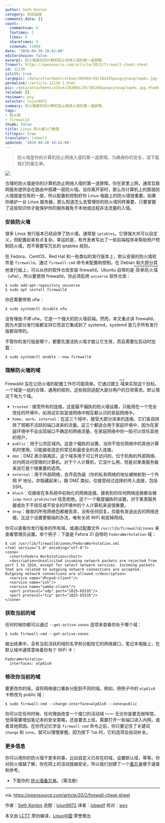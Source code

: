 ```yaml
---
author: Seth Kenlon
category: 系统运维
comments_data: []
count:
  commentnum: 0
  favtimes: 2
  likes: 0
  sharetimes: 0
  viewnum: 11089
date: '2020-04-20 10:42:00'
editorchoice: false
excerpt: 防火墙是你的计算机防止网络入侵的第一道屏障。
fromurl: https://opensource.com/article/20/2/firewall-cheat-sheet
id: 12130
islctt: true
largepic: /data/attachment/album/202004/20/104205paugcytauqctqw6c.jpg
permalink: /article-12130-1.html
pic: /data/attachment/album/202004/20/104205paugcytauqctqw6c.jpg.thumb.jpg
related: []
reviewer: wxy
selector: lujun9972
summary: 防火墙是你的计算机防止网络入侵的第一道屏障。
tags:
- 防火墙
- firewalld
thumb: false
title: Linux 防火墙入门教程
titlepic: true
translator: lxbwolf
updated: '2020-04-20 10:42:00'
---
```



> 
> 防火墙是你的计算机防止网络入侵的第一道屏障。为确保你的安全，请下载我们的备忘单。
> 
> 
> 


![](/data/attachment/album/202004/20/104205paugcytauqctqw6c.jpg)


合理的防火墙是你的计算机防止网络入侵的第一道屏障。你在家里上网，通常互联网服务提供会在路由中搭建一层防火墙。当你离开家时，那么你计算机上的那层防火墙就是仅有的一层，所以配置和控制好你 Linux 电脑上的防火墙很重要。如果你维护一台 Linux 服务器，那么知道怎么去管理你的防火墙同样重要，只要掌握了这些知识你才能保护你的服务器免于本地或远程非法流量的入侵。


### 安装防火墙


很多 Linux 发行版本已经自带了防火墙，通常是 `iptables`。它很强大并可以自定义，但配置起来有点复杂。幸运的是，有开发者写出了一些前端程序来帮助用户控制防火墙，而不需要写冗长的 iptables 规则。


在 Fedora、CentOS、Red Hat 和一些类似的发行版本上，默认安装的防火墙软件是 `firewalld`，通过 `firewall-cmd` 命令来配置和控制。在 Debian 和大部分其他发行版上，可以从你的软件仓库安装 firewalld。Ubuntu 自带的是<ruby> 简单防火墙 <rt>  Uncomplicated Firewall </rt></ruby>（ufw），所以要使用 firewalld，你必须启用 `universe` 软件仓库：



```
$ sudo add-apt-repository universe
$ sudo apt install firewalld
```

你还需要停用 ufw：



```
$ sudo systemctl disable ufw
```

没有理由*不用* ufw。它是一个强大的防火墙前端。然而，本文重点讲 firewalld，因为大部分发行版都支持它而且它集成到了 systemd，systemd 是几乎所有发行版都自带的。


不管你的发行版是哪个，都要先激活防火墙才能让它生效，而且需要在启动时加载：



```
$ sudo systemctl enable --now firewalld
```

### 理解防火墙的域


Firewalld 旨在让防火墙的配置工作尽可能简单。它通过建立<ruby> 域 <rt>  zone </rt></ruby>来实现这个目标。一个域是一组的合理、通用的规则，这些规则适配大部分用户的日常需求。默认情况下有九个域。


* `trusted`：接受所有的连接。这是最不偏执的防火墙设置，只能用在一个完全信任的环境中，如测试实验室或网络中相互都认识的家庭网络中。
* `home`、`work`、`internal`：在这三个域中，接受大部分进来的连接。它们各自排除了预期不活跃的端口进来的流量。这三个都适合用于家庭环境中，因为在家庭环境中不会出现端口不确定的网络流量，在家庭网络中你一般可以信任其他的用户。
* `public`：用于公共区域内。这是个偏执的设置，当你不信任网络中的其他计算机时使用。只能接收选定的常见和最安全的进入连接。
* `dmz`：DMZ 表示隔离区。这个域多用于可公开访问的、位于机构的外部网络、对内网访问受限的计算机。对于个人计算机，它没什么用，但是对某类服务器来说它是个很重要的选项。
* `external`：用于外部网络，会开启伪装（你的私有网络的地址被映射到一个外网 IP 地址，并隐藏起来）。跟 DMZ 类似，仅接受经过选择的传入连接，包括 SSH。
* `block`：仅接收在本系统中初始化的网络连接。接收到的任何网络连接都会被 `icmp-host-prohibited` 信息拒绝。这个一个极度偏执的设置，对于某类服务器或处于不信任或不安全的环境中的个人计算机来说很重要。
* `drop`：接收的所有网络包都被丢弃，没有任何回复。仅能有发送出去的网络连接。比这个设置更极端的办法，唯有关闭 WiFi 和拔掉网线。


你可以查看你发行版本的所有域，或通过配置文件 `/usr/lib/firewalld/zones` 来查看管理员设置。举个例子：下面是 Fefora 31 自带的 `FedoraWorkstation` 域：



```
$ cat /usr/lib/firewalld/zones/FedoraWorkstation.xml
<?xml version="1.0" encoding="utf-8"?>
<zone>
  <short>Fedora Workstation</short>
  <description>Unsolicited incoming network packets are rejected from port 1 to 1024, except for select network services. Incoming packets that are related to outgoing network connections are accepted. Outgoing network connections are allowed.</description>
  <service name="dhcpv6-client"/>
  <service name="ssh"/>
  <service name="samba-client"/>
  <port protocol="udp" port="1025-65535"/>
  <port protocol="tcp" port="1025-65535"/>
</zone>
```

### 获取当前的域


任何时候你都可以通过 `--get-active-zones` 选项来查看你处于哪个域：



```
$ sudo firewall-cmd --get-active-zones
```

输出结果中，会有当前活跃的域的名字和分配给它的网络接口。笔记本电脑上，在默认域中通常意味着你有个 WiFi 卡：



```
FedoraWorkstation
  interfaces: wlp61s0
```

### 修改你当前的域


要更改你的域，请将网络接口重新分配到不同的域。例如，把例子中的 `wlp61s0` 卡修改为 public 域：



```
$ sudo firewall-cmd --change-interface=wlp61s0 --zone=public
```

你可以在任何时候、任何理由改变一个接口的活动域 —— 无论你是要去咖啡馆，觉得需要增加笔记本的安全策略，还是要去上班，需要打开一些端口进入内网，或者其他原因。在你凭记忆学会 `firewall-cmd` 命令之前，你只要记住了关键词 `change` 和 `zone`，就可以慢慢掌握，因为按下 `Tab` 时，它的选项会自动补全。


### 更多信息


你可以用你的防火墙干更多的事，比如自定义已存在的域，设置默认域，等等。你对防火墙越了解，你在网上的活动就越安全，所以我们创建了一个[备忘单](https://opensource.com/downloads/firewall-cmd-cheat-sheet)便于速查和参考。


* 下载你的 [防火墙备忘单](https://opensource.com/downloads/firewall-cmd-cheat-sheet)。（需注册）




---


via: <https://opensource.com/article/20/2/firewall-cheat-sheet>


作者：[Seth Kenlon](https://opensource.com/users/seth) 选题：[lujun9972](https://github.com/lujun9972) 译者：[lxbwolf](https://github.com/lxbwolf) 校对：[wxy](https://github.com/wxy)


本文由 [LCTT](https://github.com/LCTT/TranslateProject) 原创编译，[Linux中国](https://linux.cn/) 荣誉推出